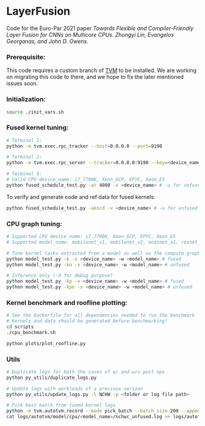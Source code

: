# LayerFusion

Code for the Euro-Par 2021 paper *Towards Flexible and Compiler-Friendly Layer Fusion for CNNs on Multicore CPUs. Zhongyi Lin, Evangelos Georganas, and John D. Owens*.


### Prerequisite:
This code requires a custom branch of [TVM](https://github.com/moderato/tvm) to be installed. We are working on migrating this code to there, and we hope to fix the later mentioned issues soon.

### Initialization:
```bash
source ./init_vars.sh
```

### Fused kernel tuning:
```bash
# Terminal 1:
python -m tvm.exec.rpc_tracker --host=0.0.0.0 --port=9190

# Terminal 2:
python -m tvm.exec.rpc_server --tracker=0.0.0.0:9190 --key=<device_name>

# Terminal 3:
# Valid CPU device_name: i7_7700K, Xeon_GCP, EPYC, Xeon_E5
python fused_schedule_test.py -at 4000 -v <device_name> # -u for unfused kernels
```

To verify and generate code and ref data for fused kernels:
```bash
python fused_schedule_test.py -akncd -v <device_name> # -u for unfused kernels
```

### CPU graph tuning:
```bash
# Supported CPU device_name: i7_7700K, Xeon_GCP, EPYC, Xeon_E5
# Supported model_name: mobilenet_v1, mobilenet_v2, mnasnet_a1, resnet_18, resnet_50

# Tune kernel tasks extracted from a model as well as the compute graph (layout transformation)
python model_test.py -k -v <device_name> -w <model_name> # fused
python model_test.py -kn -v <device_name> -w <model_name> # unfused

# Inference only (-d for debug purpose)
python model_test.py -kp -v <device_name> -w <model_name> # fused
python model_test.py -kpn -v <device_name> -w <model_name> # unfused
```

### Kernel benchmark and roofline plotting:
```bash
# See the Dockerfile for all dependencies needed to run the benchmark
# Kernels and data should be generated before benchmarking!
cd scripts
./cpu_benchmark.sh

python plots/plot_roofline.py
```

### Utils
```bash
# Duplicate logs for both the cases of w/ and w/o post ops
python py_utils/duplicate_logs.py
```

```bash
# Update logs with workloads of a previous version
python py_utils/update_logs.py -l NCHW -p <folder or log file path>
```

```bash
# Pick best batch from tuned kernel logs
python -m tvm.autotvm.record --mode pick_batch --batch_size 200 --append --i logs/autotvm/layer/cpu/fused/ --o logs/autotvm/model/cpu/<model_name>/nchwc_fused.log
cat logs/autotvm/model/cpu/<model_name>/nchwc_unfused.log >> logs/autotvm/model/cpu/<model_name>/nchwc_fused.log
```
